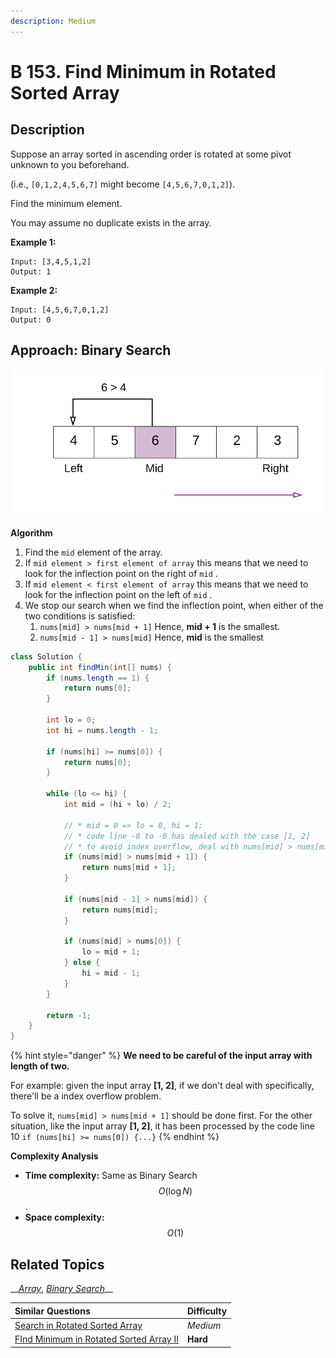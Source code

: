 ```yaml
---
description: Medium
---
```


# B 153. Find Minimum in Rotated Sorted Array

## Description

Suppose an array sorted in ascending order is rotated at some pivot unknown to you beforehand.

\(i.e.,  `[0,1,2,4,5,6,7]` might become  `[4,5,6,7,0,1,2]`\).

Find the minimum element.

You may assume no duplicate exists in the array.

**Example 1:**

```text
Input: [3,4,5,1,2] 
Output: 1
```

**Example 2:**

```text
Input: [4,5,6,7,0,1,2]
Output: 0
```

## Approach: Binary Search

![](../../../.gitbook/assets/image%20%2817%29.png)

**Algorithm**

1. Find the `mid` element of the array.
2. If `mid element > first element of array` this means that we need to look for the inflection point on the right of `mid` .
3. If `mid element < first element of array` this means that we need to look for the inflection point on the left of `mid` .
4. We stop our search when we find the inflection point, when either of the two conditions is satisfied:
   1. `nums[mid] > nums[mid + 1]`  Hence, **mid + 1** is the smallest.
   2. `nums[mid - 1] > nums[mid]`  Hence, **mid** is the smallest

```java
class Solution {
    public int findMin(int[] nums) {
        if (nums.length == 1) {
            return nums[0];
        }

        int lo = 0;
        int hi = nums.length - 1;

        if (nums[hi] >= nums[0]) {
            return nums[0];
        }

        while (lo <= hi) {
            int mid = (hi + lo) / 2;

            // * mid = 0 => lo = 0, hi = 1;
            // * code line -8 to -6 has dealed with the case [1, 2]
            // * to avoid index overflow, deal with nums[mid] > nums[mid + 1] first;
            if (nums[mid] > nums[mid + 1]) {
                return nums[mid + 1];
            }

            if (nums[mid - 1] > nums[mid]) {
                return nums[mid];
            }

            if (nums[mid] > nums[0]) {
                lo = mid + 1;
            } else {
                hi = mid - 1;
            }
        }

        return -1;
    }
}
```

{% hint style="danger" %}
**We need to be careful of the input array with length of two.** 

For example: given the input array **\[1, 2\]**, if we don't deal with specifically, there'll be a index overflow problem.

To solve it, `nums[mid] > nums[mid + 1]`   should be done first. For the other situation, like the input array **\[1, 2\]**, it has been processed by the code line 10 `if (nums[hi] >= nums[0]) {...}`
{% endhint %}

**Complexity Analysis**

* **Time complexity:** Same as Binary Search $$O(\log ⁡ N)$$.
* **Space complexity:** $$O(1)$$

## Related Topics

\_\_[_Array_](https://leetcode.com/tag/array/), [_Binary Search_](https://leetcode.com/tag/binary-search/)\_\_

| Similar Questions | Difficulty |
| :--- | :--- |
| [Search in Rotated Sorted Array](../1-100/b-33.-search-in-rotated-sorted-array.md) | _Medium_ |
| [FInd Minimum in Rotated Sorted Array II](a-154.-find-minimum-in-rotated-sorted-array-ii.md) | **Hard** |

